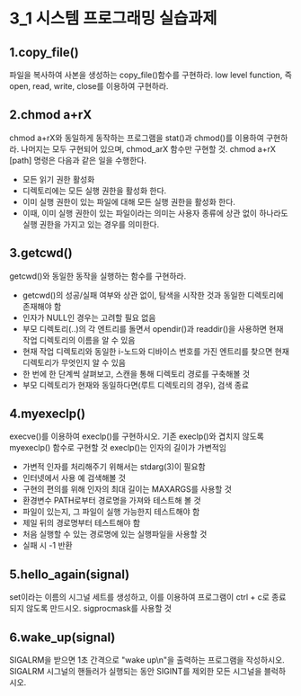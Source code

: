 # 3_1 시스템 프로그래밍 실습과제

## 1.copy_file()
파일을 복사하여 사본을 생성하는 copy_file()함수를 구현하라.
low level function, 즉 open, read, write, close를 이용하여 구현하라.

## 2.chmod a+rX
chmod a+rX와 동일하게 동작하는 프로그램을 stat()과 chmod()를 이용하여 구현하라.
나머지는 모두 구현되어 있으며, chmod_arX 함수만 구현할 것.
chmod a+rX [path] 명령은 다음과 같은 일을 수행한다.
* 모든 읽기 권한 활성화
* 디렉토리에는 모든 실행 권한을 활성화 한다.
* 이미 실행 권한이 있는 파일에 대해 모든 실행 권한을 활성화 한다. 
* 이때, 이미 실행 권한이 있는 파일이라는 의미는 사용자 종류에 상관 없이 하나라도 실행 권한을 가지고 있는 경우를 의미한다.

## 3.getcwd()
getcwd()와 동일한 동작을 실행하는 함수를 구현하라. 
* getcwd()의 성공/실패 여부와 상관 없이, 탐색을 시작한 것과 동일한 디렉토리에 존재해야 함
* 인자가 NULL인 경우는 고려할 필요 없음
* 부모 디렉토리(..)의 각 엔트리를 돌면서 opendir()과 readdir()을 사용하면 현재 작업 디렉토리의 이름을 알 수 있음
* 현재 작업 디렉토리와 동일한 i-노드와 디바이스 번호를 가진 엔트리를 찾으면 현재 디렉토리가 무엇인지 알 수 있음
* 한 번에 한 단계씩 살펴보고, 스캔을 통해 디렉토리 경로를 구축해볼 것
* 부모 디렉토리가 현재와 동일하다면(루트 디렉토리의 경우), 검색 종료 

## 4.myexeclp()
execve()를 이용하여 execlp()를 구현하시오.
기존 execlp()와 겹치지 않도록 myexeclp() 함수로 구현할 것
execlp()는 인자의 길이가 가변적임
* 가변적 인자를 처리해주기 위해서는 stdarg(3)이 필요함 
* 인터넷에서 사용 예 검색해볼 것
* 구현의 편의를 위해 인자의 최대 길이는 MAXARGS를 사용할 것
* 환경변수 PATH로부터 경로명을 가져와 테스트해 볼 것
* 파일이 있는지, 그 파일이 실행 가능한지 테스트해야 함
* 제일 뒤의 경로명부터 테스트해야 함
* 처음 실행할 수 있는 경로명에 있는 실행파일을 사용할 것
* 실패 시 -1 반환

## 5.hello_again(signal)
set이라는 이름의 시그널 세트를 생성하고, 이를 이용하여 프로그램이 ctrl + c로 종료되지 않도록 만드시오.
sigprocmask를 사용할 것

## 6.wake_up(signal)
SIGALRM을 받으면 1초 간격으로 "wake up\n"을 출력하는 프로그램을 작성하시오. 
SIGALRM 시그널의 핸들러가 실행되는 동안 SIGINT를 제외한 모든 시그널을 블럭하시오.
